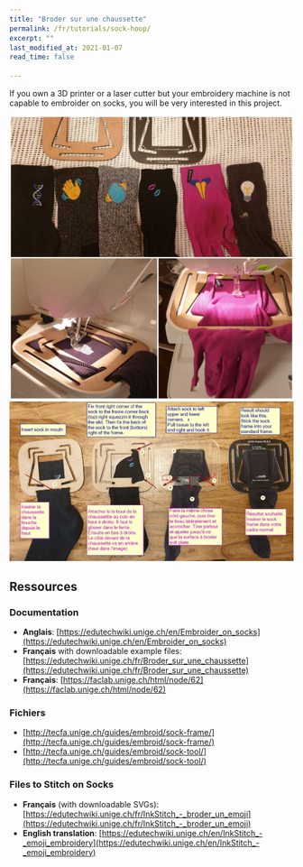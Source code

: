 ```yaml
---
title: "Broder sur une chaussette"
permalink: /fr/tutorials/sock-hoop/
excerpt: ""
last_modified_at: 2021-01-07
read_time: false

---
```

If you own a 3D printer or a laser cutter but your embroidery machine is not capable to embroider on socks, you will be very interested in this project.

![Sock Hoop in Action](/assets/images/tutorials/sock-hoop/sock-hoop-in-action.jpg)
![Sock Hoop Annotated](/assets/images/tutorials/sock-hoop/sock-hoop-annotated.jpg)

## Ressources

### Documentation
* **Anglais**: [https://edutechwiki.unige.ch/en/Embroider_on_socks](https://edutechwiki.unige.ch/en/Embroider_on_socks)
* **Français** with downloadable example files: [https://edutechwiki.unige.ch/fr/Broder_sur_une_chaussette](https://edutechwiki.unige.ch/fr/Broder_sur_une_chaussette)
* **Français**: [https://faclab.unige.ch/html/node/62](https://faclab.unige.ch/html/node/62)

### Fichiers
* [http://tecfa.unige.ch/guides/embroid/sock-frame/](http://tecfa.unige.ch/guides/embroid/sock-frame/)
* [http://tecfa.unige.ch/guides/embroid/sock-tool/](http://tecfa.unige.ch/guides/embroid/sock-tool/)

### Files to Stitch on Socks

* **Français** (with downloadable SVGs): [https://edutechwiki.unige.ch/fr/InkStitch_-_broder_un_emoji](https://edutechwiki.unige.ch/fr/InkStitch_-_broder_un_emoji)
* **English translation**: [https://edutechwiki.unige.ch/en/InkStitch_-_emoji_embroidery](https://edutechwiki.unige.ch/en/InkStitch_-_emoji_embroidery)
